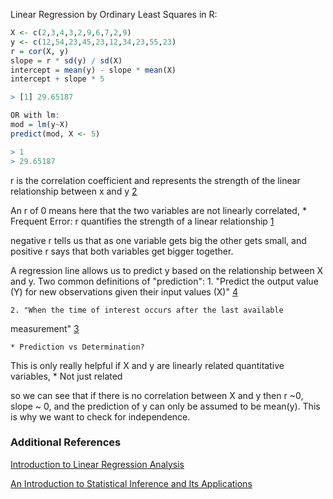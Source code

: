 Linear Regression by Ordinary Least Squares in R: 
```R
X <- c(2,3,4,3,2,9,6,7,2,9)
y <- c(12,54,23,45,23,12,34,23,55,23)
r = cor(X, y)
slope = r * sd(y) / sd(X)
intercept = mean(y) - slope * mean(X)
intercept + slope * 5

> [1] 29.65187

OR with lm:
mod = lm(y~X)
predict(mod, X <- 5)

> 1 
> 29.65187
```

r is the correlation coefficient and represents the strength of the linear relationship between x and y [2](https://onlinecourses.science.psu.edu/stat501/node/256/)

An r of 0 means here that the two variables are not linearly correlated, 
    * Frequent Error: r quantifies the strength of a linear relationship [1](https://onlinecourses.science.psu.edu/stat501/node/258/)

negative r tells us that as one variable gets big the other gets small, and positive r says that both variables get bigger together. 

A regression line allows us to predict y based on the relationship between X and y. 
Two common definitions of "prediction":
    1. "Predict the output value (Y) for new observations given their input values (X)" [4](https://www.stat.berkeley.edu/~aldous/157/Papers/shmueli.pdf)

    2. "When the time of interest occurs after the last available
measurement" [3](http://d1.amobbs.com/bbs_upload782111/files_40/ourdev_647440XLQQDR.pdf)


    * Prediction vs Determination?


This is only really helpful if X and y are linearly related quantitative variables, 
    * Not just related


so we can see that if there is no correlation between X and y then r ~0, slope ~ 0, and the prediction of y can only be assumed to be mean(y). This is why we want to check for independence. 


### Additional References
[Introduction to Linear Regression Analysis](https://media.wiley.com/product_data/excerpt/10/04705428/0470542810-66.pdf)

[An Introduction to Statistical Inference and Its Applications](https://shyam.nitk.ac.in/Books/PTA%20Books/Trosset-ProbTheory-n-statistical_inference.pdf)

